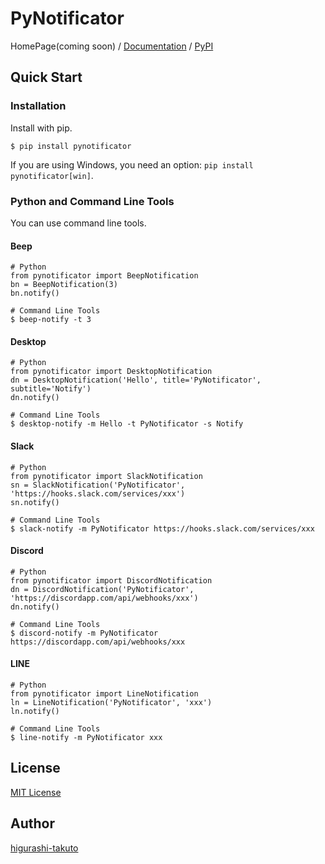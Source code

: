 # PyNotificator

HomePage(coming soon) / [Documentation](https://pynotificator.readthedocs.io/en/latest/) / [PyPI](https://pypi.org/project/pynotificator/)

## Quick Start

### Installation

Install with pip.
```
$ pip install pynotificator
```

If you are using Windows, you need an option: `pip install pynotificator[win]`.

### Python and Command Line Tools

You can use command line tools.

#### Beep
```
# Python
from pynotificator import BeepNotification
bn = BeepNotification(3)
bn.notify()

# Command Line Tools
$ beep-notify -t 3
```

#### Desktop
```
# Python
from pynotificator import DesktopNotification
dn = DesktopNotification('Hello', title='PyNotificator', subtitle='Notify')
dn.notify()

# Command Line Tools
$ desktop-notify -m Hello -t PyNotificator -s Notify
```

#### Slack
```
# Python
from pynotificator import SlackNotification
sn = SlackNotification('PyNotificator', 'https://hooks.slack.com/services/xxx')
sn.notify()

# Command Line Tools
$ slack-notify -m PyNotificator https://hooks.slack.com/services/xxx
```

#### Discord
```
# Python
from pynotificator import DiscordNotification
dn = DiscordNotification('PyNotificator', 'https://discordapp.com/api/webhooks/xxx')
dn.notify()

# Command Line Tools
$ discord-notify -m PyNotificator https://discordapp.com/api/webhooks/xxx
```

#### LINE
```
# Python
from pynotificator import LineNotification
ln = LineNotification('PyNotificator', 'xxx')
ln.notify()

# Command Line Tools
$ line-notify -m PyNotificator xxx
```

## License
[MIT License](https://raw.githubusercontent.com/higurashi-takuto/pynotificator/master/LICENSE)

## Author
[higurashi-takuto](https://hgrs.me/)
